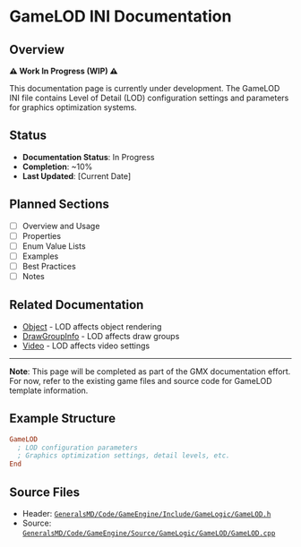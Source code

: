 # GameLOD INI Documentation

## Overview

**⚠️ Work In Progress (WIP) ⚠️**

This documentation page is currently under development. The GameLOD INI file contains Level of Detail (LOD) configuration settings and parameters for graphics optimization systems.

## Status

- **Documentation Status**: In Progress
- **Completion**: ~10%
- **Last Updated**: [Current Date]

## Planned Sections

- [ ] Overview and Usage
- [ ] Properties
- [ ] Enum Value Lists
- [ ] Examples
- [ ] Best Practices
- [ ] Notes

## Related Documentation

- [Object](Object.md) - LOD affects object rendering
- [DrawGroupInfo](DrawGroupInfo.md) - LOD affects draw groups
- [Video](Video.md) - LOD affects video settings

---

**Note**: This page will be completed as part of the GMX documentation effort. For now, refer to the existing game files and source code for GameLOD template information.

## Example Structure

```ini
GameLOD
  ; LOD configuration parameters
  ; Graphics optimization settings, detail levels, etc.
End
```

## Source Files

- Header: [`GeneralsMD/Code/GameEngine/Include/GameLogic/GameLOD.h`](../GeneralsMD/Code/GameEngine/Include/GameLogic/GameLOD.h)
- Source: [`GeneralsMD/Code/GameEngine/Source/GameLogic/GameLOD/GameLOD.cpp`](../GeneralsMD/Code/GameEngine/Source/GameLogic/GameLOD/GameLOD.cpp)
